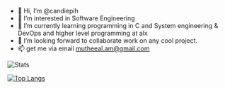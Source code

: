 - 👋 Hi, I’m @candiepih
- 👀 I’m interested in Software Engineering
- 🌱 I’m currently learning programming in C and System engineering & DevOps and higher level programming at alx
- 💞️ I’m looking forward to collaborate work on any cool project.
- 📫 get me via email mutheeal.am@gmail.com

![Stats](https://github-readme-stats.vercel.app/api?username=candiepih&show_icons=true&theme=outrun&hide=stars,issues)

[![Top Langs](https://github-readme-stats.vercel.app/api/top-langs/?username=candiepih&layout=compact&hide_border=true)](https://github.com/candiepih/github-readme-stats)
<!---
candiepih/candiepih is a ✨ special ✨ repository because its `README.md` (this file) appears on your GitHub profile.
You can click the Preview link to take a look at your changes.
--->
